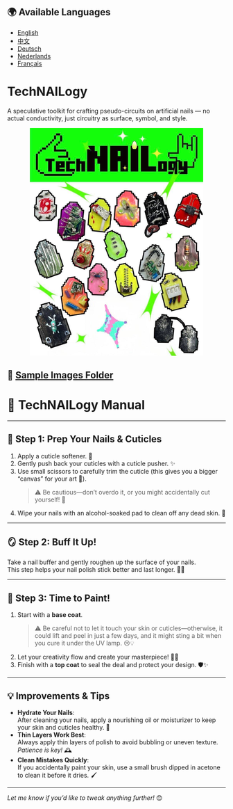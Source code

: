 ## 🌍 Available Languages

- [English](./README.md)
- [中文](./README.zh.md)
- [Deutsch](./README.de.md)
- [Nederlands](./README.nl.md)
- [Français](./README.fr.md)


# TechNAILogy
A speculative toolkit for crafting pseudo-circuits on artificial nails — no actual conductivity, just circuitry as surface, symbol, and style.
<p align="center">
  <img src="assets/samples/TechNAILogy-poster.jpg" alt="TechNAILogy 展览海报" width="400"/>
</p>


## 📂 [Sample Images Folder](./samples)


# 💅 TechNAILogy Manual

---

## 🧼 Step 1: Prep Your Nails & Cuticles

1. Apply a cuticle softener. 🧴  
2. Gently push back your cuticles with a cuticle pusher. ✨  
3. Use small scissors to carefully trim the cuticle (this gives you a bigger “canvas” for your art 🎨).  
   > ⚠️ Be cautious—don’t overdo it, or you might accidentally cut yourself! 😬  
4. Wipe your nails with an alcohol-soaked pad to clean off any dead skin. 🧼  

---

## 🪞 Step 2: Buff It Up!

Take a nail buffer and gently roughen up the surface of your nails.  
This step helps your nail polish stick better and last longer. 💪✨  

---

## 🎨 Step 3: Time to Paint!

1. Start with a **base coat**.  
   > ⚠️ Be careful not to let it touch your skin or cuticles—otherwise, it could lift and peel in just a few days, and it might sting a bit when you cure it under the UV lamp. 😢💡  
2. Let your creativity flow and create your masterpiece! 💅🎨  
3. Finish with a **top coat** to seal the deal and protect your design. 🛡️✨  

---

## 💡 Improvements & Tips

- **Hydrate Your Nails**:  
  After cleaning your nails, apply a nourishing oil or moisturizer to keep your skin and cuticles healthy. 🌿  
- **Thin Layers Work Best**:  
  Always apply thin layers of polish to avoid bubbling or uneven texture. *Patience is key!* 🕰️  
- **Clean Mistakes Quickly**:  
  If you accidentally paint your skin, use a small brush dipped in acetone to clean it before it dries. 🖌️  

---

*Let me know if you’d like to tweak anything further!* 😊
